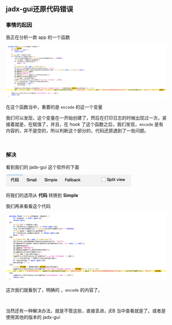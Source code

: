 ## jadx-gui还原代码错误

### 事情的起因

我正在分析一款 app 的一个函数

![image-20231007134859605](./assets/image-20231007134859605.png)

在这个函数当中，重要的是 `encode` 的这一个变量				

我们可以发现，这个变量在一开始创建了，然后在打印日志的时候出现过一次，紧接着就是，在赋值了，并且，在 hook 了这个函数之后，我们发现，`encode` 是有内容的，并不是空的，所以判断这个部分的，代码还原遇到了一些问题。

​			

### 解决

看到我们的 jadx-gui 这个软件的下面

![image-20231007135207608](./assets/image-20231007135207608.png)

将我们的选项从 **代码** 转换到 **Simple**				

我们再来看看这个代码		

![image-20231007135345345](./assets/image-20231007135345345.png)

这次我们就看到了，明确的 ，`encode` 的内容了。

​				

当然还有一种解决办法，就是不管这些，直接丢进，jEB 当中查看就是了。或者是使用其他的版本的 jadx-gui			

